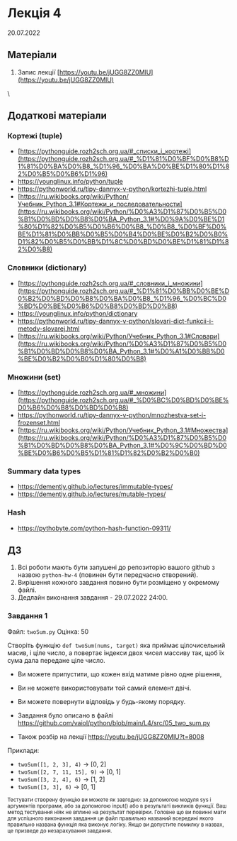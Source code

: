 # Лекція 4
20.07.2022


## Матеріали
1. Запис лекції [https://youtu.be/jUGG8ZZ0MlU](https://youtu.be/jUGG8ZZ0MlU)
































\


## Додаткові матеріали

### Кортежі (tuple)
- [https://pythonguide.rozh2sch.org.ua/#_списки_і_кортежі](https://pythonguide.rozh2sch.org.ua/#_%D1%81%D0%BF%D0%B8%D1%81%D0%BA%D0%B8_%D1%96_%D0%BA%D0%BE%D1%80%D1%82%D0%B5%D0%B6%D1%96)
- https://younglinux.info/python/tuple
- https://pythonworld.ru/tipy-dannyx-v-python/kortezhi-tuple.html
- [https://ru.wikibooks.org/wiki/Python/Учебник_Python_3.1#Кортежи_и_последовательности](https://ru.wikibooks.org/wiki/Python/%D0%A3%D1%87%D0%B5%D0%B1%D0%BD%D0%B8%D0%BA_Python_3.1#%D0%9A%D0%BE%D1%80%D1%82%D0%B5%D0%B6%D0%B8_%D0%B8_%D0%BF%D0%BE%D1%81%D0%BB%D0%B5%D0%B4%D0%BE%D0%B2%D0%B0%D1%82%D0%B5%D0%BB%D1%8C%D0%BD%D0%BE%D1%81%D1%82%D0%B8)

### Словники (dictionary)
- [https://pythonguide.rozh2sch.org.ua/#_словники_і_множини](https://pythonguide.rozh2sch.org.ua/#_%D1%81%D0%BB%D0%BE%D0%B2%D0%BD%D0%B8%D0%BA%D0%B8_%D1%96_%D0%BC%D0%BD%D0%BE%D0%B6%D0%B8%D0%BD%D0%B8)
- https://younglinux.info/python/dictionary
- https://pythonworld.ru/tipy-dannyx-v-python/slovari-dict-funkcii-i-metody-slovarej.html
- [https://ru.wikibooks.org/wiki/Python/Учебник_Python_3.1#Словари](https://ru.wikibooks.org/wiki/Python/%D0%A3%D1%87%D0%B5%D0%B1%D0%BD%D0%B8%D0%BA_Python_3.1#%D0%A1%D0%BB%D0%BE%D0%B2%D0%B0%D1%80%D0%B8)


### Множини (set)
- [https://pythonguide.rozh2sch.org.ua/#_множини](https://pythonguide.rozh2sch.org.ua/#_%D0%BC%D0%BD%D0%BE%D0%B6%D0%B8%D0%BD%D0%B8)
- https://pythonworld.ru/tipy-dannyx-v-python/mnozhestva-set-i-frozenset.html
- [https://ru.wikibooks.org/wiki/Python/Учебник_Python_3.1#Множества](https://ru.wikibooks.org/wiki/Python/%D0%A3%D1%87%D0%B5%D0%B1%D0%BD%D0%B8%D0%BA_Python_3.1#%D0%9C%D0%BD%D0%BE%D0%B6%D0%B5%D1%81%D1%82%D0%B2%D0%B0)

### Summary data types
- https://dementiy.github.io/lectures/immutable-types/
- https://dementiy.github.io/lectures/mutable-types/

### Hash
- https://pythobyte.com/python-hash-function-09311/


## ДЗ

1. Всі роботи мають бути запушені до репозиторію вашого github з назвою `python-hw-4` (повинен бути передчасно створений).
1. Вирішення кожного завдання повино бути розміщено у окремому файлі.
2. Дедлайн виконання завдання - 29.07.2022  24:00.

### Завдання 1

Файл: `twoSum.py`
Оцінка: 50

Створіть функцію `def twoSum(nums, target)` яка приймає цілочисельний масив, і ціле число, а повертає індекси двох чисел массиву так, щоб їх сума дала передане ціле число.

- Ви можете припустити, що кожен вхід матиме рівно одне рішення, 
- Ви не можете використовувати той самий елемент двічі.
- Ви можете повернути відповідь у будь-якому порядку.

- Завдання було описано в файлі https://github.com/vaiol/python/blob/main/L4/src/05_two_sum.py
- Також розбір на лекції https://youtu.be/jUGG8ZZ0MlU?t=8008  

Приклади:
- `twoSum([1, 2, 3], 4)` -> [0, 2]
- `twoSum([2, 7, 11, 15], 9)` -> [0, 1]
- `twoSum([3, 2, 4], 6)` -> [1, 2]
- `twoSum([3, 3], 6)` -> [0, 1]



<sub>
Тестувати створену функцію ви можете як завгодно: за допомогою модуля sys і аргументів програми, або за допомогою input() або в результаті викликів функції. Ваш метод тестування ніяк не вплине на результат перевірки.
</sub>
<sub>
Головне що ви повинні мати для успішного виконання завдання це файл правильно названий всередині якого правильно названа функція яка виконує логіку.
Якщо ви допустите помилку в назвах, це призведе до незарахування завдання.
</sub>
